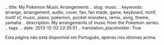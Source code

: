 .. title: My Pokemon Music Arrangements
.. slug: music
.. keywords: arrange, arrangement, audio, cover, fan, fan made, game, keyboard, motif, motif xf, music, piano, pokemon, pocket monsters, remix, song, theme, yamaha
.. description: My arrangements of music from the Pokemon series.
.. tags: 
.. date: 2013-12-02 22:35:51
.. translation_placeholder: True

Esta página não está disponível em Português, apenas nos idiomas acima.
